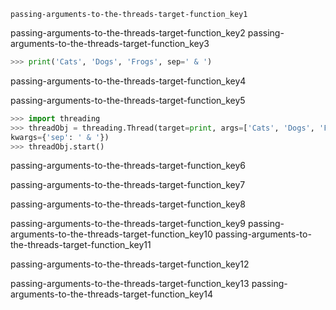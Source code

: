 ```ngMeta
passing-arguments-to-the-threads-target-function_key1
```

passing-arguments-to-the-threads-target-function_key2
passing-arguments-to-the-threads-target-function_key3


```python
>>> print('Cats', 'Dogs', 'Frogs', sep=' & ')
```
passing-arguments-to-the-threads-target-function_key4


passing-arguments-to-the-threads-target-function_key5


```python
>>> import threading
>>> threadObj = threading.Thread(target=print, args=['Cats', 'Dogs', 'Frogs'],
kwargs={'sep': ' & '})
>>> threadObj.start()
```
passing-arguments-to-the-threads-target-function_key6


passing-arguments-to-the-threads-target-function_key7


passing-arguments-to-the-threads-target-function_key8



passing-arguments-to-the-threads-target-function_key9
passing-arguments-to-the-threads-target-function_key10
passing-arguments-to-the-threads-target-function_key11


passing-arguments-to-the-threads-target-function_key12


passing-arguments-to-the-threads-target-function_key13
passing-arguments-to-the-threads-target-function_key14
